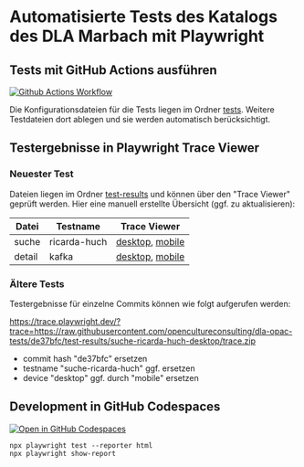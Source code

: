 # Automatisierte Tests des Katalogs des DLA Marbach mit Playwright

## Tests mit GitHub Actions ausführen

[![Github Actions Workflow](https://github.com/opencultureconsulting/dla-opac-tests/actions/workflows/playwright.yml/badge.svg)](https://github.com/opencultureconsulting/dla-opac-tests/actions/workflows/playwright.yml)

Die Konfigurationsdateien für die Tests liegen im Ordner [tests](tests). Weitere Testdateien dort ablegen und sie werden automatisch berücksichtigt.

## Testergebnisse in Playwright Trace Viewer

### Neuester Test

Dateien liegen im Ordner [test-results](test-results) und können über den "Trace Viewer" geprüft werden. Hier eine manuell erstellte Übersicht (ggf. zu aktualisieren):

| Datei    | Testname           | Trace Viewer |
| -------- | ------------------ | ------------ |
| suche    | ricarda-huch       | [desktop](https://trace.playwright.dev/?trace=https://raw.githubusercontent.com/opencultureconsulting/dla-opac-tests/refs/heads/main/test-results/suche-ricarda-huch-desktop/trace.zip), [mobile](https://trace.playwright.dev/?trace=https://raw.githubusercontent.com/opencultureconsulting/dla-opac-tests/refs/heads/main/test-results/suche-ricarda-huch-mobile/trace.zip) |
| detail   | kafka              | [desktop](https://trace.playwright.dev/?trace=https://raw.githubusercontent.com/opencultureconsulting/dla-opac-tests/refs/heads/main/test-results/detail-kafka-desktop/trace.zip), [mobile](https://trace.playwright.dev/?trace=https://raw.githubusercontent.com/opencultureconsulting/dla-opac-tests/refs/heads/main/test-results/detail-kafka-mobile/trace.zip) |

### Ältere Tests

Testergebnisse für einzelne Commits können wie folgt aufgerufen werden:

https://trace.playwright.dev/?trace=https://raw.githubusercontent.com/opencultureconsulting/dla-opac-tests/de37bfc/test-results/suche-ricarda-huch-desktop/trace.zip

* commit hash "de37bfc" ersetzen
* testname "suche-ricarda-huch" ggf. ersetzen
* device "desktop" ggf. durch "mobile" ersetzen

## Development in GitHub Codespaces

[![Open in GitHub Codespaces](https://github.com/codespaces/badge.svg)](https://codespaces.new/opencultureconsulting/dla-opac-tests)

```
npx playwright test --reporter html
npx playwright show-report
```
